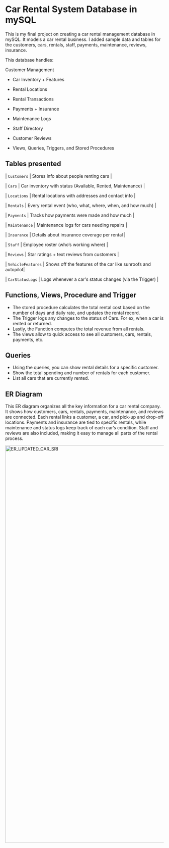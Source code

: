 # Car Rental System Database in mySQL
This is my final project on creating a car rental management database in mySQL. It models a car rental business. I added sample data and tables for the customers, cars, rentals, staff, payments, maintenance, reviews, insurance.

This database handles:

Customer Management

- Car Inventory + Features

- Rental Locations

- Rental Transactions

- Payments + Insurance

- Maintenance Logs

- Staff Directory

- Customer Reviews

- Views, Queries, Triggers, and Stored Procedures

## Tables presented
| `Customers`       | Stores info about people renting cars                        |

| `Cars`            | Car inventory with status (Available, Rented, Maintenance)   |

| `Locations`       | Rental locations with addresses and contact info             |

| `Rentals`         | Every rental event (who, what, where, when, and how much)    |

| `Payments`        | Tracks how payments were made and how much                   |

| `Maintenance`     | Maintenance logs for cars needing repairs                    |

| `Insurance`       | Details about insurance coverage per rental                  |

| `Staff`           | Employee roster (who’s working where)                        |

| `Reviews`         | Star ratings + text reviews from customers                   |

| `VehicleFeatures` | Shows off the features of the car like sunroofs and autopilot|

| `CarStatusLogs`   | Logs whenever a car's status changes (via the Trigger)       |

## Functions, Views, Procedure and Trigger
- The stored procedure calculates the total rental cost based on the number of days and daily rate, and updates the rental record.
- The Trigger logs any changes to the status of Cars. For ex, when a car is rented or returned. 
- Lastly, the Function computes the total revenue from all rentals.
- The views allow to quick access to see all customers, cars, rentals, payments, etc.

## Queries
- Using the queries, you can show rental details for a specific customer.
- Show the total spending and number of rentals for each customer.
- List all cars that are currently rented. 

## ER Diagram
This ER diagram organizes all the key information for a car rental company. It shows how customers, cars, rentals, payments, maintenance, and reviews are connected. Each rental links a customer, a car, and pick-up and drop-off locations. Payments and insurance are tied to specific rentals, while maintenance and status logs keep track of each car’s condition. Staff and reviews are also included, making it easy to manage all parts of the rental process. 

<img width="1188" height="1259" alt="ER_UPDATED_CAR_SRI" src="https://github.com/user-attachments/assets/f941659d-e59e-4f1a-8335-b5d2782a4f2d" />

